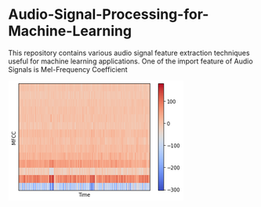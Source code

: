 # Audio-Signal-Processing-for-Machine-Learning

This repository contains various audio signal feature extraction techniques useful for machine learning applications.
One of the import feature of Audio Signals is Mel-Frequency Coefficient

![](Images/Mel_Frequency_coefficients.png)
